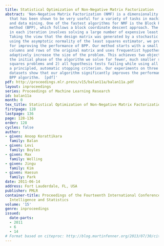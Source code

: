 ```yaml
---
title: Statistical Optimization of Non-Negative Matrix Factorization
abstract: 'Non-Negative Matrix Factorization (NMF) is a dimensionality reduction method
  that has been shown to be very useful for a variety of tasks in machine learning
  and data mining. One of the fastest algorithms for NMF is the Block Principal Pivoting
  method (BPP), which follows a block coordinate descent approach. The optimization
  in each iteration involves solving a large number of expensive least squares problems.
  Taking the view that the design matrix was generated by a stochastic process, and
  using the asymptotic normality of the least squares estimator, we propose a method
  for improving the performance of BPP. Our method starts with a small subset of the
  columns and rows of the original matrix and uses frequentist hypothesis tests to
  adaptively increase the size of the problem. This achieves two objectives: 1) during
  the initial phase of the algorithm we solve far fewer, much smaller sized least
  squares problems and 2) all hypothesis tests failing while using all the data represents
  a principled, automatic stopping criterion. Our experiments on three real world
  datasets show that our algorithm significantly improves the performance of the original
  BPP algorithm.  [pdf]'
pdf: http://proceedings.mlr.press/v15/balan11a/balan11a.pdf
layout: inproceedings
series: Proceedings of Machine Learning Research
id: balan11a
month: 0
tex_title: Statistical Optimization of Non-Negative Matrix Factorization
firstpage: 128
lastpage: 136
page: 128-136
order: 128
cycles: false
author:
- given: Anoop Korattikara
  family: Balan
- given: Levi
  family: Boyles
- given: Max
  family: Welling
- given: Jingu
  family: Kim
- given: Haesun
  family: Park
date: 2011-06-14
address: Fort Lauderdale, FL, USA
publisher: PMLR
container-title: Proceedings of the Fourteenth International Conference on Artificial
  Intelligence and Statistics
volume: '15'
genre: inproceedings
issued:
  date-parts:
  - 2011
  - 6
  - 14
# Format based on citeproc: http://blog.martinfenner.org/2013/07/30/citeproc-yaml-for-bibliographies/
---
```

